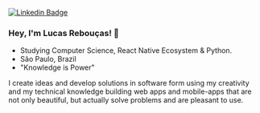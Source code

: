 
[![Linkedin Badge](https://img.shields.io/badge/-LinkedIn-blue?style=flat&logo=Linkedin&logoColor=white&link=https://)](https://www.linkedin.com/in/lucas-reboucas-silva/)

### Hey, I'm Lucas Rebouças! 👋

- Studying Computer Science, React Native Ecosystem & Python.
- São Paulo, Brazil
- "Knowledge is Power"

I create ideas and develop solutions in software form using my creativity and my technical knowledge building web apps and mobile-apps that are not only beautiful, but actually solve problems and are pleasant to use.
